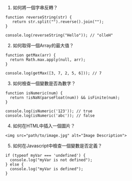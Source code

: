 

1. 如何將一個字串反轉？

```
function reverseString(str) {
   return str.split("").reverse().join("");
}

console.log(reverseString("Hello")); // "olleH"
```

2. 如何取得一個Array的最大值？

```
function getMax(arr) {
  return Math.max.apply(null, arr);
}

console.log(getMax([3, 7, 2, 5, 6])); // 7
```

3. 如何檢查一個變數是否為數字？

```
function isNumeric(num) {
  return !isNaN(parseFloat(num)) && isFinite(num);
}

console.log(isNumeric('123')); // true
console.log(isNumeric('abc')); // false
```

4. 如何在HTML中插入一個圖片？

```
<img src="path/to/image.jpg" alt="Image Description">
```

5. 如何在Javascript中檢查一個變數是否定義？

```
if (typeof myVar === 'undefined') {
  console.log("myVar is not defined");
} else {
  console.log("myVar is defined");
}
```